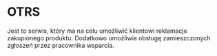 # OTRS

Jest to serwis, który ma na celu umożliwić klientowi reklamacje zakupionego produktu. 
Dodatkowo umożliwia obsługę zamieszczonych zgłoszeń przez pracownika wsparcia.
